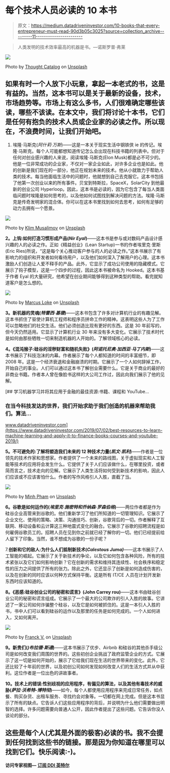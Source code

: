 # 每个技术人员必读的 10 本书

> 原文：<https://medium.datadriveninvestor.com/10-books-that-every-entrepreneur-must-read-90d3b05c3025?source=collection_archive---------11----------------------->

> 人类发明的技术效率最高的机器是书。—诺斯罗普·弗莱

![](img/a6f77ee8eb626a74dda630b6f923b2b5.png)

Photo by [Thought Catalog](https://unsplash.com/@thoughtcatalog?utm_source=medium&utm_medium=referral) on [Unsplash](https://unsplash.com?utm_source=medium&utm_medium=referral)

## 如果有时一个人放下小玩意，拿起一本老式的书，这是有益的。当然，这本书可以是关于最新的设备，技术，市场趋势等。市场上有这么多书，人们很难确定哪些该读，哪些不该读。在本文中，我们将讨论十本书，它们是任何有抱负的技术人员或企业家的必读之作。所以现在，不浪费时间，让我们开始吧。

1.  埃隆·马斯克(*阿什莉·万斯*)——这是一本关于现实生活中钢铁侠 ie 的传记。埃隆·马斯克。每个人可能都想知道传记怎么会出现在科技书籍的列表中。但对于任何对创业感兴趣的人来说，阅读埃隆·马斯克(Elon Musk)都是必不可少的。他是一位非常成功的企业家，不仅对一家企业如此，对许多企业也是如此。他的创新是我们现在的一部分，他正在规划未来的技术。他从小就致力于帮助人类的技术。每当他面临生活中的问题时，他就想到自己去克服它。这本书包括了他第一次创业以来的所有事件。贝宝到特斯拉，SpaceX，SolarCity 到他最新的创业公司 Hyperloop。因此，这本书是必读的，因为它包含了每当人类面临问题时埃隆是如何思考的，以及他如何试图找到解决问题的方法。埃隆·马斯克是传奇发明家的混合体。你可以在这本书里找到如何去思考，如何有足够的动力去拥有一个愿景。

![](img/af8c6cebc17137783371c3a1769e185f.png)

Photo by [Klim Musalimov](https://unsplash.com/@tylerstewart?utm_source=medium&utm_medium=referral) on [Unsplash](https://unsplash.com?utm_source=medium&utm_medium=referral)

**2。上钩:如何打造习惯形成产品(*Nir Eyal*)**——这本书是参与或对数码产品设计感兴趣的人的必读之作。正如《精益创业》(Lean Startup)一书的作者埃里克·里斯(Eric Ries)所说，“这是每个关心推动客户参与的人的必读之作。”这本书展示了有影响力的组织和开发者如何看待用户，以及他们如何深入了解用户的心理。这本书激励人们创造让人爱不释手的产品。此外，它显示了成功公司使用的隐藏模式。它展示了钩子模型，这是一个四步的过程，因此这本书被命名为 Hooked。这本书基于作者 Eyal 的大量研究，他希望在创业期间能够得到这种类型的帮助。看完就知道客户是怎么想的。

![](img/2dab53554db1c04a4bf31761a8163cbf.png)

Photo by [Marcus Loke](https://unsplash.com/@marcusloke?utm_source=medium&utm_medium=referral) on [Unsplash](https://unsplash.com?utm_source=medium&utm_medium=referral)

**3。新机器的灵魂(*特雷西·基德*)**——这本书包含了许多对计算机行业的有趣见解。这本书抓住了驱使计算机工程师和程序员拼命工作的精神。这表明这些人为了工作可以忽略他们的社交生活。他们必须创造比现有更好的东西。这是 30 年前写的，但今天仍然适用。它显示了计算机行业 30 年来没有多大变化。它展示了技术时代是如何由那些牺牲一切来制造机器的人开始的。了解领域核心的必读。

**4。《混沌猴子:硅谷的淫秽财富和随机失败》(*阿诺托尼奥·加西亚·马丁内斯*)**——这本书展示了科技泡沫的内幕。作者展示了每个人都知道的时间的丰富细节，即 2008 年。这是一个经济衰退和金融崩溃的时期。它展示了一个人如何辞掉工作，开始自己的事业。人们可以通过这本书了解创业需要什么。它是关于商业的最好的非商业书籍。作者本人曾在像脸书这样的大公司工作过，因此向我们展示了他的见解。

[](https://www.datadriveninvestor.com/2019/07/02/best-resources-to-learn-machine-learning-and-apply-it-to-finance-books-courses-and-youtube-2019/) [## 学习机器学习并将其应用于金融的最佳资源:书籍、课程和 YouTube…

### 在当今科技发达的世界，我们开始求助于我们创造的机器来帮助我们。算法…

www.datadriveninvestor.com](https://www.datadriveninvestor.com/2019/07/02/best-resources-to-learn-machine-learning-and-apply-it-to-finance-books-courses-and-youtube-2019/) 

**5。不可避免的:了解将塑造我们未来的 12 种技术力量(*凯文·凯利*)**——作者是一位领先的技术作家和思想家。作者提供了一个未来的路线图，关于虚拟现实和人工智能等技术的应用将会发生什么。它提供了关于人们应该做什么，在哪里投资，或者简而言之，技术走向的见解。它展示了人类生活将如何受到新技术的影响，因此人们应该或不应该害怕什么。作者的写作风格引人入胜，直截了当。

![](img/3c9d494d8365035444c6556d3d152f3f.png)

Photo by [Minh Pham](https://unsplash.com/@minhphamdesign?utm_source=medium&utm_medium=referral) on [Unsplash](https://unsplash.com?utm_source=medium&utm_medium=referral)

**6。谷歌是如何运作的(*埃里克·施密特和乔纳森·罗森伯格*)**——两位作者都是作为硅谷企业高管来到谷歌的。他们重新学习了他们所知道的一切管理知识。它展示了企业文化、使用的策略、决策、沟通技巧、创新，谷歌背后的一切。作者解释了互联网、移动设备和云计算这三种地震式变化的融合。它展示了谷歌的招聘流程是如何雇佣谷歌员工的。招聘人员在见到你之前就已经了解你的一切。他们已经提前给人留下了印象。当然，谁不想成为谷歌的一份子呢？

7.**创新和它的敌人:为什么人们抵制新技术(*Calestous Juma)***——这本书展示了人工智能的崛起。它展示了关于新技术的争论，以及它如何包含各种风险，所有的技术紧张以及它们如何影响创新？它在创新的需求和维持其连续性、社会秩序和稳定性的压力之间提供了所有的张力。除此之外，它还显示了创新是如何造成伤害的，以及在创新的同时应该以何种方式保持平衡。这是所有 IT/CE 人员在计划开发新东西时应该知道的。

**8。《恶感:硅谷创业公司的秘密和谎言》(John Carrey rou)**——这本书由硅谷创业公司的秘密和谎言组成。它展示了一个最大的公司欺诈的引人入胜的故事。它讲述了一家公司如何诈骗整个硅谷，以及它是如何被抓住的。这是一本引人入胜的书，书中人们可以看到硅谷的运作以及那里的任务是如何完成的。一个人如何进入，又如何离开。

![](img/194e2b760f77107f47627614d6c4f1ab.png)

Photo by [Franck V.](https://unsplash.com/@franckinjapan?utm_source=medium&utm_medium=referral) on [Unsplash](https://unsplash.com?utm_source=medium&utm_medium=referral)

**9。新贵们(*)布拉德·斯通*)**——这本书展示了优步、Airbnb 和硅谷的其他杀手级公司是如何改变我们周围的世界的。这些初创企业挑战了政府监管企业的方式。它展示了这一切是如何开始的，展示了它给我们现在生活的世界带来的变化。此外，它还比较了十年前的世界，以及初创公司如何发现如何改变人们的生活方式并从中获利。这位作者是一位出色的讲故事者。

**10。技术上的错误:性别歧视的应用程序，有偏见的算法，以及其他有毒技术的威胁(*萨拉·沃希特-博特彻*)**——如今，每个人都使用应用程序来完成日常任务，如点餐、购买杂货、出租车服务、寻找约会对象等。一切都在网上完成。但是这本书显示了所有的缺点。它告诉人们这些应用程序的背后，并说明为什么他们需要做出明智的选择。许多问题需要向普通人公开，因此作者提出了这些问题。它告诉你没人谈论的部分。

## 这些是每个人(尤其是外面的极客)必读的书。我不会提到任何找到这些书的链接。那是因为你知道在哪里可以找到它们。快乐阅读:-)。

**访问专家视图—** [**订阅 DDI 英特尔**](https://datadriveninvestor.com/ddi-intel)
